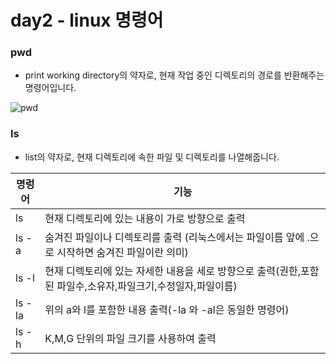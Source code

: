 # day2 - linux 명령어

### pwd
- print working directory의 약자로, 현재 작업 중인 디렉토리의 경로를 반환해주는 명령어입니다.

![pwd](https://user-images.githubusercontent.com/122597068/226290697-d132e298-23c0-43dc-b8b2-5d37cc374fdc.png)

### ls
- list의 약자로, 현재 디렉토리에 속한 파일 및 디렉토리를 나열해줍니다.

|명렁어|기능|
|-----|-----|
| ls | 현재 디렉토리에 있는 내용이 가로 방향으로 출력 |
| ls -a | 숨겨진 파일이나 디렉토리를 출력 (리눅스에서는 파일이름 앞에 .으로 시작하면 숨겨진 파일이란 의미) |
| ls -l | 현재 디렉토리에 있는 자세한 내용을 세로 방향으로 출력(권한,포함된 파일수,소유자,파일크기,수정일자,파일이름) |
| ls -la | 위의 a와 l를 포함한 내용 출력(-la 와 -al은 동일한 명령어) |
|ls -h | K,M,G 단위의 파일 크기를 사용하여 출력 |
